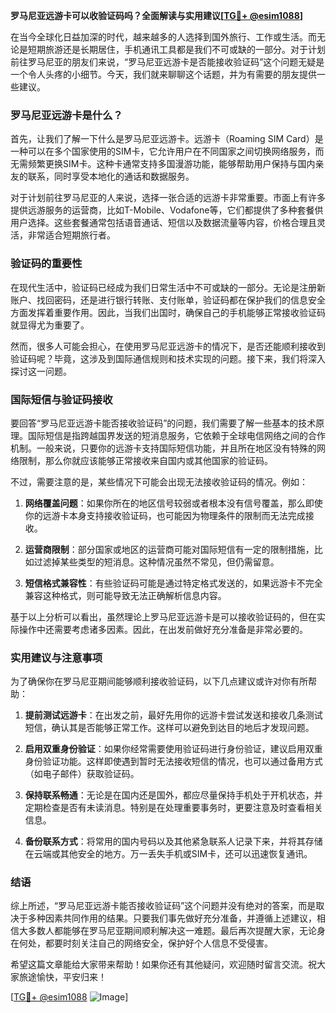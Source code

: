 **罗马尼亚远游卡可以收验证码吗？全面解读与实用建议[[TG💪+ @esim1088](https://t.me/s/esim1088)]**

在当今全球化日益加深的时代，越来越多的人选择到国外旅行、工作或生活。而无论是短期旅游还是长期居住，手机通讯工具都是我们不可或缺的一部分。对于计划前往罗马尼亚的朋友们来说，“罗马尼亚远游卡是否能接收验证码”这个问题无疑是一个令人头疼的小细节。今天，我们就来聊聊这个话题，并为有需要的朋友提供一些建议。

### 罗马尼亚远游卡是什么？

首先，让我们了解一下什么是罗马尼亚远游卡。远游卡（Roaming SIM Card）是一种可以在多个国家使用的SIM卡，它允许用户在不同国家之间切换网络服务，而无需频繁更换SIM卡。这种卡通常支持多国漫游功能，能够帮助用户保持与国内亲友的联系，同时享受本地化的通话和数据服务。

对于计划前往罗马尼亚的人来说，选择一张合适的远游卡非常重要。市面上有许多提供远游服务的运营商，比如T-Mobile、Vodafone等，它们都提供了多种套餐供用户选择。这些套餐通常包括语音通话、短信以及数据流量等内容，价格合理且灵活，非常适合短期旅行者。

### 验证码的重要性

在现代生活中，验证码已经成为我们日常生活中不可或缺的一部分。无论是注册新账户、找回密码，还是进行银行转账、支付账单，验证码都在保护我们的信息安全方面发挥着重要作用。因此，当我们出国时，确保自己的手机能够正常接收验证码就显得尤为重要了。

然而，很多人可能会担心，在使用罗马尼亚远游卡的情况下，是否还能顺利接收到验证码呢？毕竟，这涉及到国际通信规则和技术实现的问题。接下来，我们将深入探讨这一问题。

### 国际短信与验证码接收

要回答“罗马尼亚远游卡能否接收验证码”的问题，我们需要了解一些基本的技术原理。国际短信是指跨越国界发送的短消息服务，它依赖于全球电信网络之间的合作机制。一般来说，只要你的远游卡支持国际短信功能，并且所在地区没有特殊的网络限制，那么你就应该能够正常接收来自国内或其他国家的验证码。

不过，需要注意的是，某些情况下可能会出现无法接收验证码的情况。例如：

1. **网络覆盖问题**：如果你所在的地区信号较弱或者根本没有信号覆盖，那么即使你的远游卡本身支持接收验证码，也可能因为物理条件的限制而无法完成接收。
   
2. **运营商限制**：部分国家或地区的运营商可能对国际短信有一定的限制措施，比如过滤掉某些类型的短消息。这种情况虽然不常见，但仍需留意。

3. **短信格式兼容性**：有些验证码可能是通过特定格式发送的，如果远游卡不完全兼容这种格式，则可能导致无法正确解析信息内容。

基于以上分析可以看出，虽然理论上罗马尼亚远游卡是可以接收验证码的，但在实际操作中还需要考虑诸多因素。因此，在出发前做好充分准备是非常必要的。

### 实用建议与注意事项

为了确保你在罗马尼亚期间能够顺利接收验证码，以下几点建议或许对你有所帮助：

1. **提前测试远游卡**：在出发之前，最好先用你的远游卡尝试发送和接收几条测试短信，确认其是否能够正常工作。这样可以避免到达目的地后才发现问题。

2. **启用双重身份验证**：如果你经常需要使用验证码进行身份验证，建议启用双重身份验证功能。这样即使遇到暂时无法接收短信的情况，也可以通过备用方式（如电子邮件）获取验证码。

3. **保持联系畅通**：无论是在国内还是国外，都应尽量保持手机处于开机状态，并定期检查是否有未读消息。特别是在处理重要事务时，更要注意及时查看相关信息。

4. **备份联系方式**：将常用的国内号码以及其他紧急联系人记录下来，并将其存储在云端或其他安全的地方。万一丢失手机或SIM卡，还可以迅速恢复通讯。

### 结语

综上所述，“罗马尼亚远游卡能否接收验证码”这个问题并没有绝对的答案，而是取决于多种因素共同作用的结果。只要我们事先做好充分准备，并遵循上述建议，相信大多数人都能够在罗马尼亚期间顺利解决这一难题。最后再次提醒大家，无论身在何处，都要时刻关注自己的网络安全，保护好个人信息不受侵害。

希望这篇文章能给大家带来帮助！如果你还有其他疑问，欢迎随时留言交流。祝大家旅途愉快，平安归来！

[[TG💪+ @esim1088](https://t.me/s/esim1088) ![Image](https://i.postimg.cc/4NQfJmqS/Snipaste-2025-05-13-00-14-12.png)]